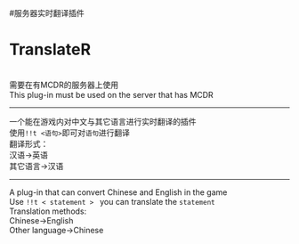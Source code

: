 #服务器实时翻译插件
# TranslateR
<br/>需要在有MCDR的服务器上使用
<br/>This plug-in must be used on the server that has MCDR

------------

一个能在游戏内对中文与其它语言进行实时翻译的插件
<br/>使用`!!t <语句>`即可对`语句`进行翻译
<br/>翻译形式：
<br/>汉语→英语
<br/>其它语言→汉语

------------

A plug-in that can convert Chinese and English in the game
<br/>Use `!!t < statement > ` you can translate the `statement`
<br/>Translation methods:
<br/>Chinese→English
<br/>Other language→Chinese

